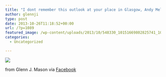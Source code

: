 ```yaml
---
title: "I dont remember this outlook at your place in Glasgow, Andy Melrose. :-P"
author: glennji
type: post
date: 2013-10-26T11:18:52+00:00
url: /?p=1089
featured_image: /wp-content/uploads/2013/10/548330_10151669802825741_1078551007_n.jpg
categories:
  - Uncategorized

---
```

<div>
  <img src='/wp-content/uploads/2013/10/548330_10151669802825741_1078551007_n.jpg' style='max-width:600px;' /></p> 
  
  <div>
    from Glenn J. Mason via <a href="https://www.facebook.com/photo.php?fbid=10151669802825741&#038;set=a.10150208436675741.313864.551785740&#038;type=1">Facebook</a>
  </div>
</div>
